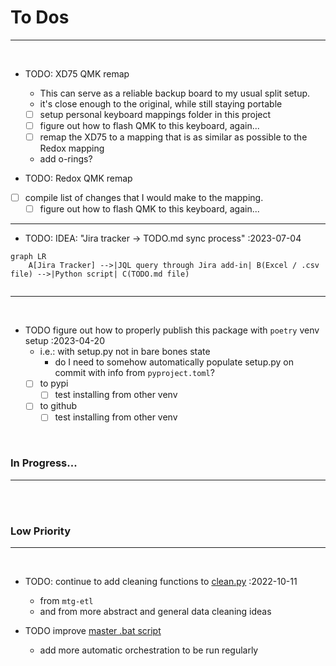 # **To Dos**

---

<br>

- TODO: XD75 QMK remap
    - This can serve as a reliable backup board to my usual split setup.
    - it's close enough to the original, while still staying portable
    - [ ] setup personal keyboard mappings folder in this project
    - [ ] figure out how to flash QMK to this keyboard, again...
    - [ ] remap the XD75 to a mapping that is as similar as possible to the Redox mapping
    - add o-rings?

- TODO: Redox QMK remap
- [ ] compile list of changes that I would make to the mapping.
    - [ ] figure out how to flash QMK to this keyboard, again...

------

- TODO: IDEA: "Jira tracker -> TODO.md sync process" :2023-07-04

```mermaid
graph LR
    A[Jira Tracker] -->|JQL query through Jira add-in| B(Excel / .csv file) -->|Python script| C(TODO.md file)
    
```

---

<br>

- TODO figure out how to properly publish this package with `poetry` venv setup :2023-04-20
    - i.e.: with setup.py not in bare bones state
        - do I need to somehow automatically populate setup.py on commit with info from `pyproject.toml`?
    - [ ] to pypi
        - [ ] test installing from other venv
    - [ ] to github
        - [ ] test installing from other venv

<br>

### **In Progress...**

---

<br><br>

### **Low Priority**

---

<br>

- TODO: continue to add cleaning functions to [clean.py](fp_data_toolbox/clean.py) :2022-10-11
    - from `mtg-etl`
    - and from more abstract and general data cleaning ideas

- TODO improve [master .bat script](scripts/batch/_master_script.bat)
    - add more automatic orchestration to be run regularly

<br><br>
